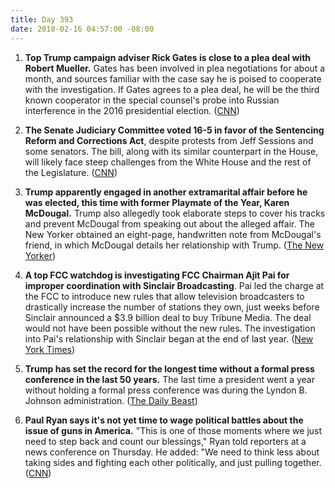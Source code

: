 ```yaml
---
title: Day 393
date: 2018-02-16 04:57:00 -08:00
---
```


1. **Top Trump campaign adviser Rick Gates is close to a plea deal with Robert Mueller.** Gates has been involved in plea negotiations for about a month, and sources familiar with the case say he is poised to cooperate with the investigation. If Gates agrees to a plea deal, he will be the third known cooperator in the special counsel's probe into Russian interference in the 2016 presidential election. ([CNN](https://www.cnn.com/2018/02/15/politics/rick-gates-plea-deal-mueller-russia-investigation/index.html))

2. **The Senate Judiciary Committee voted 16-5 in favor of the Sentencing Reform and Corrections Act**, despite protests from Jeff Sessions and some senators. The bill, along with its similar counterpart in the House, will likely face steep challenges from the White House and the rest of the Legislature. ([CNN](https://www.cnn.com/2018/02/15/politics/sentencing-prison-reform-senate-grassley-sessions/index.html))

3. **Trump apparently engaged in another extramarital affair before he was elected, this time with former Playmate of the Year, Karen McDougal.** Trump also allegedly took elaborate steps to cover his tracks and prevent McDougal from speaking out about the alleged affair. The New Yorker obtained an eight-page, handwritten note from McDougal's friend, in which McDougal details her relationship with Trump. ([The New Yorker](https://www.newyorker.com/news/news-desk/donald-trump-a-playboy-model-and-a-system-for-concealing-infidelity-national-enquirer-karen-mcdougal))

4. **A top FCC watchdog is investigating FCC Chairman Ajit Pai for improper coordination with Sinclair Broadcasting**. Pai led the charge at the FCC to introduce new rules that allow television broadcasters to drastically increase the number of stations they own, just weeks before Sinclair announced a $3.9 billion deal to buy Tribune Media. The deal would not have been possible without the new rules. The investigation into Pai's relationship with Sinclair began at the end of last year. ([New York Times](https://www.nytimes.com/2018/02/15/technology/fcc-sinclair-ajit-pai.html))

5. **Trump has set the record for the longest time without a formal press conference in the last 50 years.** The last time a president went a year without holding a formal press conference was during the Lyndon B. Johnson administration. ([The Daily Beast](https://www.thedailybeast.com/president-trumps-new-record-the-longest-time-without-a-formal-press-conference-in-half-a-century))

6. **Paul Ryan says it's not yet time to wage political battles about the issue of guns in America.** "This is one of those moments where we just need to step back and count our blessings," Ryan told reporters at a news conference on Thursday. He added: "We need to think less about taking sides and fighting each other politically, and just pulling together. ([CNN](https://www.cnn.com/2018/02/15/politics/paul-ryan-gun-laws/index.html))